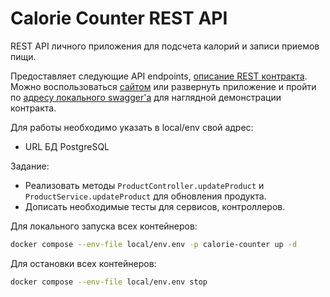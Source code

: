 # Calorie Counter REST API

REST API личного приложения для подсчета калорий и записи приемов пищи.

Предоставляет следующие API endpoints, [описание REST контракта](src/main/resources/openapi/calorie-counter-docs.yaml). Можно воспользоваться
[сайтом](https://editor.swagger.io) или развернуть приложение и пройти по [адресу локального swagger'а](http://localhost:8080/swagger-ui/index.html) для наглядной демонстрации контракта. 

Для работы необходимо указать в local/env свой адрес:

* URL БД PostgreSQL

Задание:
* Реализовать методы `ProductController.updateProduct` и `ProductService.updateProduct` для обновления продукта.
* Дописать необходимые тесты для сервисов, контроллеров.

Для локального запуска всех контейнеров:
```bash
docker compose --env-file local/env.env -p calorie-counter up -d
```

Для остановки всех контейнеров:
```bash
docker compose --env-file local/env.env stop
```